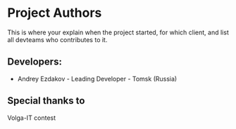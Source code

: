Project Authors
===============

This is where your explain when the project started, for which client, and list all devteams who contributes to it.


## Developers:

* Andrey Ezdakov - Leading Developer - Tomsk (Russia)

## Special thanks to
Volga-IT contest
